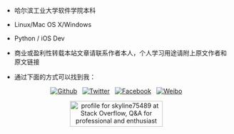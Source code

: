 * 哈尔滨工业大学软件学院本科

* Linux/Mac OS X/Windows

* Python / iOS Dev 

* 商业或盈利性转载本站文章请联系作者本人，个人学习用途请附上原文作者和原文链接

* 通过下面的方式可以找到我：

<p><center>
<a href="https://github.com/skyline75489"><img src="../img/about/blacktocat-32.png" alt="Github"></a> &nbsp;
<a href="https://twitter.com/ChesterLiu2"><img src="../img/about/bird_blue_32_0.png" alt="Twitter"></a> &nbsp;
<a href="https://www.facebook.com/chester.liu.31"><img src="../img/about/FB_29.png" alt="Facebook"></a> &nbsp;
<a href="http://weibo.com/ljk321"><img src="../img/about/Weibo_32x32.png" alt="Weibo"></a></p>

<p>
<a href="http://stackoverflow.com/users/3562486/skyline75489">
<img src="http://stackoverflow.com/users/flair/3562486.png?theme=clean" width="208" height="58" alt="profile for skyline75489 at Stack Overflow, Q&amp;A for professional and enthusiast programmers" title="profile for skyline75489 at Stack Overflow, Q&amp;A for professional and enthusiast programmers">
</a>
</p>

<p></center></p>
